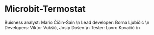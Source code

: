 # Microbit-Termostat
Buisness analyst: Mario Čičin-Šain \n
Lead developer: Borna Ljubičić \n
Developers: Viktor Vukšić, Josip Došen \n
Tester: Lovro Kovačić \n
